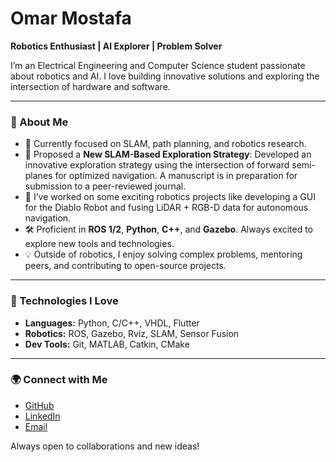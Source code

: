 # Omar Mostafa

**Robotics Enthusiast | AI Explorer | Problem Solver**

I’m an Electrical Engineering and Computer Science student passionate about robotics and AI. I love building innovative solutions and exploring the intersection of hardware and software.

---

### 🚀 About Me
- 🌱 Currently focused on SLAM, path planning, and robotics research.
- 🧠 Proposed a **New SLAM-Based Exploration Strategy**: Developed an innovative exploration strategy using the intersection of forward semi-planes for optimized navigation. A manuscript is in preparation for submission to a peer-reviewed journal.
- 🤖 I’ve worked on some exciting robotics projects like developing a GUI for the Diablo Robot and fusing LiDAR + RGB-D data for autonomous navigation.
- 🛠️ Proficient in **ROS 1/2**, **Python**, **C++**, and **Gazebo**. Always excited to explore new tools and technologies.
- 💡 Outside of robotics, I enjoy solving complex problems, mentoring peers, and contributing to open-source projects.


---

### 🔧 Technologies I Love

- **Languages:** Python, C/C++, VHDL, Flutter
- **Robotics:** ROS, Gazebo, Rviz, SLAM, Sensor Fusion
- **Dev Tools:** Git, MATLAB, Catkin, CMake

---

### 🌍 Connect with Me

- [GitHub](https://github.com/omar-mostafa81)
- [LinkedIn](https://www.linkedin.com/in/omar-mostafa-0633371b6/)
- [Email](mailto:omm7813@nyu.edu)

Always open to collaborations and new ideas!
